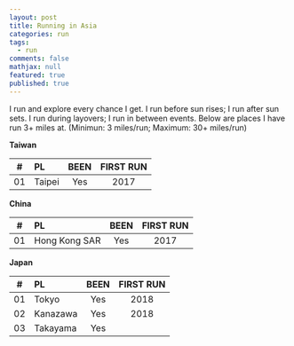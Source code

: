 ```yaml
---
layout: post
title: Running in Asia
categories: run
tags: 
  - run
comments: false
mathjax: null
featured: true
published: true
---
```


I run and explore every chance I get. I run before sun rises; I run after sun sets. I run during layovers; I run in between events. Below are places I have run 3+ miles at. (Minimun: 3 miles/run; Maximum: 30+ miles/run)

**Taiwan**  

|#| PL | BEEN | FIRST RUN |
|:--:|:--|:----:|:---:|
|01| Taipei   |  Yes | 2017 |

**China**

|#| PL | BEEN | FIRST RUN |
|:--:|:--|:----:|:---:|
|01| Hong Kong SAR   |  Yes | 2017 |

**Japan**

|#| PL | BEEN | FIRST RUN |
|:--:|:--|:----:|:---:|
|01| Tokyo   |  Yes | 2018 |
|02| Kanazawa | Yes | 2018 |
|03| Takayama | Yes | | 

